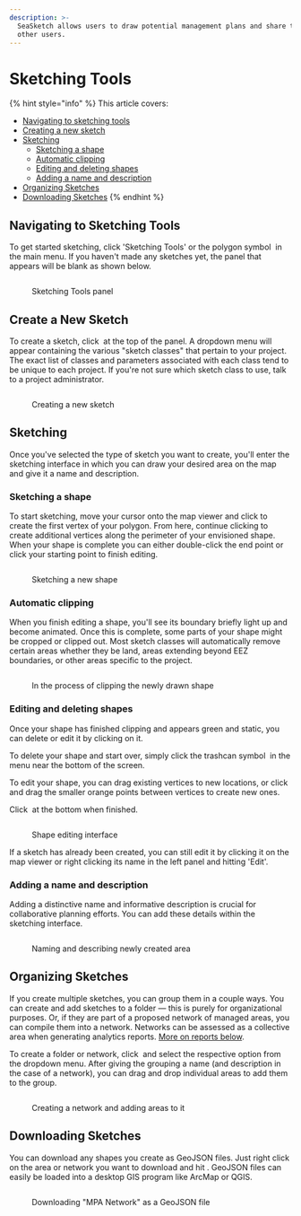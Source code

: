 ```yaml
---
description: >-
  SeaSketch allows users to draw potential management plans and share them with
  other users.
---
```


# Sketching Tools

{% hint style="info" %}
This article covers:

* [Navigating to sketching tools](sketching-tools.md#navigating-to-sketching-tools)
* [Creating a new sketch](sketching-tools.md#create-a-new-sketch)
* [Sketching](sketching-tools.md#sketching)
  * [Sketching a shape](sketching-tools.md#sketching-a-shape)
  * [Automatic clipping](sketching-tools.md#automatic-clipping)
  * [Editing and deleting shapes](sketching-tools.md#editing-and-deleting-shapes)
  * [Adding a name and description](sketching-tools.md#adding-a-name-and-description)
* [Organizing Sketches](sketching-tools.md#organizing-sketches)
* [Downloading Sketches](sketching-tools.md#downloading-sketches)
{% endhint %}

## Navigating to Sketching Tools

To get started sketching, click 'Sketching Tools' or the polygon symbol <img src="../.gitbook/assets/image (11) (1).png" alt="" data-size="line"> in the main menu. If you haven't made any sketches yet, the panel that appears will be blank as shown below.

<figure><img src="../.gitbook/assets/Screenshot 2023-03-09 at 1.42.56 PM.png" alt=""><figcaption><p>Sketching Tools panel</p></figcaption></figure>

## Create a New Sketch

To create a sketch, click <img src="../.gitbook/assets/image (6).png" alt="" data-size="line"> at the top of the panel. A dropdown menu will appear containing the various "sketch classes" that pertain to your project. The exact list of classes and parameters associated with each class tend to be unique to each project. If you're not sure which sketch class to use, talk to a project administrator.

<figure><img src="../.gitbook/assets/sketching.png" alt=""><figcaption><p>Creating a new sketch</p></figcaption></figure>

## Sketching

Once you've selected the type of sketch you want to create, you'll enter the sketching interface in which you can draw your desired area on the map and give it a name and description.&#x20;

### Sketching a shape

To start sketching, move your cursor onto the map viewer and click to create the first vertex of your polygon. From here, continue clicking to create additional vertices along the perimeter of your envisioned shape. When your shape is complete you can either double-click the end point or click your starting point to finish editing.&#x20;

<figure><img src="../.gitbook/assets/drawing-shapes-2.gif" alt=""><figcaption><p>Sketching a new shape</p></figcaption></figure>

### Automatic clipping

When you finish editing a shape, you'll see its boundary briefly light up and become animated. Once this is complete, some parts of your shape might be cropped or clipped out. Most sketch classes will automatically remove certain areas whether they be land, areas extending beyond EEZ boundaries, or other areas specific to the project.

<figure><img src="../.gitbook/assets/Screenshot 2023-03-09 at 2.44.34 PM.png" alt=""><figcaption><p>In the process of clipping the newly drawn shape</p></figcaption></figure>

### Editing and deleting shapes

Once your shape has finished clipping and appears green and static, you can delete or edit it by clicking on it.

To delete your shape and start over, simply click the trashcan symbol <img src="../.gitbook/assets/image (10).png" alt="" data-size="line"> in the menu near the bottom of the screen.

To edit your shape, you can drag existing vertices to new locations, or click and drag the smaller orange points between vertices to create new ones.

Click <img src="../.gitbook/assets/image (4) (1).png" alt="" data-size="line"> at the bottom when finished.

<figure><img src="../.gitbook/assets/edit-shapes.png" alt=""><figcaption><p>Shape editing interface</p></figcaption></figure>

If a sketch has already been created, you can still edit it by clicking it on the map viewer or right clicking its name in the left panel and hitting 'Edit'.

### Adding a name and description

Adding a distinctive name and informative description is crucial for collaborative planning efforts. You can add these details within the sketching interface.

<figure><img src="../.gitbook/assets/Screenshot 2023-03-09 at 3.35.43 PM.png" alt=""><figcaption><p>Naming and describing newly created area</p></figcaption></figure>

## Organizing Sketches

If you create multiple sketches, you can group them in a couple ways. You can create and add sketches to a folder — this is purely for organizational purposes. Or, if they are part of a proposed network of managed areas, you can compile them into a network. Networks can be assessed as a collective area when generating analytics reports. [More on reports below](sketching-tools.md#generating-reports).

To create a folder or network, click <img src="../.gitbook/assets/image (11).png" alt="" data-size="line"> and select the respective option from the dropdown menu. After giving the grouping a name (and description in the case of a network), you can drag and drop individual areas to add them to the group.

<figure><img src="../.gitbook/assets/create-network-2.gif" alt=""><figcaption><p>Creating a network and adding areas to it</p></figcaption></figure>

## Downloading Sketches

You can download any shapes you create as GeoJSON files. Just right click on the area or network you want to download and hit <img src="../.gitbook/assets/image (1).png" alt="" data-size="line">. GeoJSON files can easily be loaded into a desktop GIS program like ArcMap or QGIS.&#x20;

<figure><img src="../.gitbook/assets/download-sketch.png" alt=""><figcaption><p>Downloading "MPA Network" as a GeoJSON file</p></figcaption></figure>
